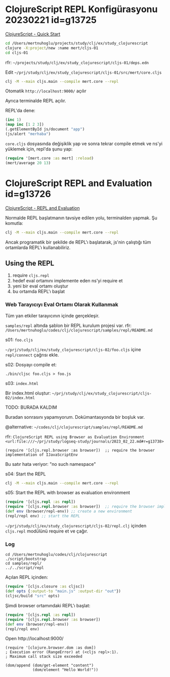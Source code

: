 
# ClojureScript REPL Konfigürasyonu 20230221 id=g13725

[ClojureScript - Quick Start](https://clojurescript.org/guides/quick-start)

```sh
cd /Users/mertnuhoglu/projects/study/clj/ex/study_clojurescript
clojure -X:project/new :name mert/cljs-01
cd cljs-01
```

rfr: `~/projects/study/clj/ex/study_clojurescript/cljs-01/deps.edn`

Edit `~/prj/study/clj/ex/study_clojurescript/cljs-01/src/mert/core.cljs`

```sh
clj -M --main cljs.main --compile mert.core --repl
```

Otomatik `http://localhost:9000/` açılır

Ayrıca terminalde REPL açılır.

REPL'da dene:

```clj
(inc 1)
(map inc [1 2 3])
(.getElementById js/document "app")
(js/alert "merhaba")
```

`core.cljs` dosyasında değişiklik yap ve sonra tekrar compile etmek ve ns'yi yüklemek için, repl'da şunu yap:

```clj
(require '[mert.core :as mert] :reload)
(mert/average 20 13)
```

# ClojureScript REPL and Evaluation id=g13726

[ClojureScript - REPL and Evaluation](https://clojurescript.org/reference/repl)

Normalde REPL başlatmanın tavsiye edilen yolu, terminalden yapmak. Şu komutla:

```sh
clj -M --main cljs.main --compile mert.core --repl
```

Ancak programatik bir şekilde de REPL'ı başlatarak, js'nin çalıştığı tüm ortamlarda REPL'ı kullanabiliriz.

## Using the REPL

1. require `cljs.repl`
2. hedef eval ortamını implemente eden ns'yi require et
3. yeni bir eval ortamı oluştur
4. bu ortamda REPL'ı başlat

### Web Tarayıcıyı Eval Ortamı Olarak Kullanmak

Tüm yan etkiler tarayıcının içinde gerçekleşir.

`samples/repl` altında şablon bir REPL kurulum projesi var. rfr: `/Users/mertnuhoglu/codes/clj/clojurescript/samples/repl/README.md`

s01: `foo.cljs`

`~/prj/study/clj/ex/study_clojurescript/cljs-02/foo.cljs` içine `repl/connect` çağrısı ekle.

s02: Dosyayı compile et:

```
./bin/cljsc foo.cljs > foo.js
```

s03: `index.html`

Bir index.html oluştur: `~/prj/study/clj/ex/study_clojurescript/cljs-02/index.html`

TODO: BURADA KALDIM

Buradan sonrasını yapamıyorum. Dokümantasyonda bir boşluk var.

@alternative: `~/codes/clj/clojurescript/samples/repl/README.md`

rfr: `ClojureScript REPL using Browser as Evaluation Environment <url:file:///~/prj/study/logseq-study/journals/2023_02_22.md#r=g13738>`

```
(require '[cljs.repl.browser :as browser])  ;; require the browser implementation of IJavaScriptEnv
```

Bu satır hata veriyor: "no such namespace"

s04: Start the REPL

```sh
clj -M --main cljs.main --compile mert.core --repl
```

s05: Start the REPL with browser as evaluation environment

```clj
(require '[cljs.repl :as repl])
(require '[cljs.repl.browser :as browser])  ;; require the browser implementation of IJavaScriptEnv
(def env (browser/repl-env)) ;; create a new environment
(repl/repl env) ;; start the REPL
```


`~/prj/study/clj/ex/study_clojurescript/cljs-02/repl.clj` içinden `cljs.repl` modülünü require et ve çağır.

### Log

```
cd /Users/mertnuhoglu/codes/clj/clojurescript
./script/bootstrap
cd samples/repl/
../../script/repl
```

Açılan REPL içinden:

```clj
(require '[cljs.closure :as cljsc])
(def opts {:output-to "main.js" :output-dir "out"})
(cljsc/build "src" opts)
```
    
Şimdi browser ortamındaki REPL'ı başlat:

```clj
(require '[cljs.repl :as repl])
(require '[cljs.repl.browser :as browser])
(def env (browser/repl-env))
(repl/repl env)
```

Open http://localhost:9000/

```
(require '[clojure.browser.dom :as dom])
; Execution error (RangeError) at (<cljs repl>:1).
; Maximum call stack size exceeded

(dom/append (dom/get-element "content")
            (dom/element "Hello World!"))
```

